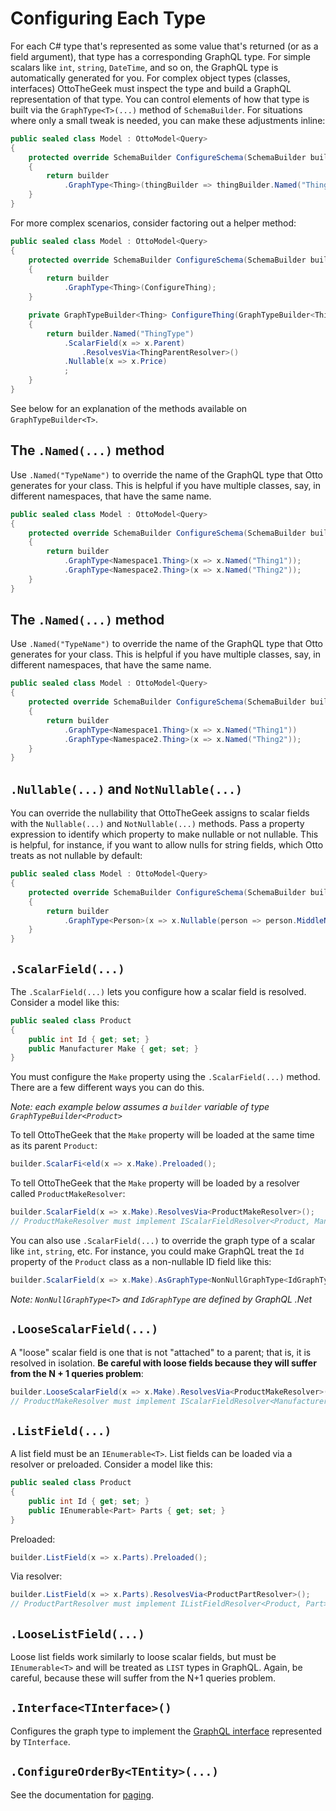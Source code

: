 # Configuring Each Type

For each C# type that's represented as some value that's returned (or as a field argument), that type has a corresponding GraphQL type. For simple scalars like `int`, `string`, `DateTime`, and so on, the GraphQL type is automatically generated for you. For complex object types (classes, interfaces) OttoTheGeek must inspect the type and build a GraphQL representation of that type. You can control elements of how that type is built via the `GraphType<T>(...)` method of `SchemaBuilder`. For situations where only a small tweak is needed, you can make these adjustments inline:

```csharp
public sealed class Model : OttoModel<Query>
{
    protected override SchemaBuilder ConfigureSchema(SchemaBuilder builder)
    {
        return builder
            .GraphType<Thing>(thingBuilder => thingBuilder.Named("ThingType"));
    }
}
```

For more complex scenarios, consider factoring out a helper method:

```csharp
public sealed class Model : OttoModel<Query>
{
    protected override SchemaBuilder ConfigureSchema(SchemaBuilder builder)
    {
        return builder
            .GraphType<Thing>(ConfigureThing);
    }

    private GraphTypeBuilder<Thing> ConfigureThing(GraphTypeBuilder<Thing> builder)
    {
        return builder.Named("ThingType")
            .ScalarField(x => x.Parent)
                .ResolvesVia<ThingParentResolver>()
            .Nullable(x => x.Price)
            ;
    }
}
```

See below for an explanation of the methods available on `GraphTypeBuilder<T>`.

## The `.Named(...)` method

Use `.Named("TypeName")` to override the name of the GraphQL type that Otto generates for your class. This is helpful if you have multiple classes, say, in different namespaces, that have the same name.


```csharp
public sealed class Model : OttoModel<Query>
{
    protected override SchemaBuilder ConfigureSchema(SchemaBuilder builder)
    {
        return builder
            .GraphType<Namespace1.Thing>(x => x.Named("Thing1"));
            .GraphType<Namespace2.Thing>(x => x.Named("Thing2"));
    }
}
```

## The `.Named(...)` method

Use `.Named("TypeName")` to override the name of the GraphQL type that Otto generates for your class. This is helpful if you have multiple classes, say, in different namespaces, that have the same name.


```csharp
public sealed class Model : OttoModel<Query>
{
    protected override SchemaBuilder ConfigureSchema(SchemaBuilder builder)
    {
        return builder
            .GraphType<Namespace1.Thing>(x => x.Named("Thing1"))
            .GraphType<Namespace2.Thing>(x => x.Named("Thing2"));
    }
}
```

## `.Nullable(...)` and `NotNullable(...)`

You can override the nullability that OttoTheGeek assigns to scalar fields with the `Nullable(...)` and `NotNullable(...)` methods. Pass a property expression to identify which property to make nullable or not nullable. This is helpful, for instance, if you want to allow nulls for string fields, which Otto treats as not nullable by default:

```csharp
public sealed class Model : OttoModel<Query>
{
    protected override SchemaBuilder ConfigureSchema(SchemaBuilder builder)
    {
        return builder
            .GraphType<Person>(x => x.Nullable(person => person.MiddleName));
    }
}
```

## `.ScalarField(...)`

The `.ScalarField(...)` lets you configure how a scalar field is resolved. Consider a model like this:
```csharp
public sealed class Product
{
    public int Id { get; set; }
    public Manufacturer Make { get; set; }
}
```

You must configure the `Make` property using the `.ScalarField(...)` method. There are a few different ways you can do this.

*Note: each example below assumes a `builder` variable of type `GraphTypeBuilder<Product>`*

To tell OttoTheGeek that the `Make` property will be loaded at the same time as its parent `Product`:

```csharp
builder.ScalarFi<eld(x => x.Make).Preloaded();
```

To tell OttoTheGeek that the `Make` property will be loaded by a resolver called `ProductMakeResolver`:

```csharp
builder.ScalarField(x => x.Make).ResolvesVia<ProductMakeResolver>();
// ProductMakeResolver must implement IScalarFieldResolver<Product, Manufacturer>
```


You can also use `.ScalarField(...)` to override the graph type of a scalar like `int`, `string`, etc. For instance, you could make GraphQL treat the `Id` property of the `Product` class as a non-nullable ID field like this:
```csharp
builder.ScalarField(x => x.Make).AsGraphType<NonNullGraphType<IdGraphType>>();
```
*Note: `NonNullGraphType<T>` and `IdGraphType` are defined by GraphQL .Net*

## `.LooseScalarField(...)`

A "loose" scalar field is one that is not "attached" to a parent; that is, it is resolved in isolation. **Be careful with loose fields because they will suffer from the N + 1 queries problem**:
```csharp
builder.LooseScalarField(x => x.Make).ResolvesVia<ProductMakeResolver>();
// ProductMakeResolver must implement IScalarFieldResolver<Manufacturer>
```

## `.ListField(...)`

A list field must be an `IEnumerable<T>`. List fields can be loaded via a resolver or preloaded. Consider a model like this:

```csharp
public sealed class Product
{
    public int Id { get; set; }
    public IEnumerable<Part> Parts { get; set; }
}
```

Preloaded:
```csharp
builder.ListField(x => x.Parts).Preloaded();
```
Via resolver:
```csharp
builder.ListField(x => x.Parts).ResolvesVia<ProductPartResolver>();
// ProductPartResolver must implement IListFieldResolver<Product, Part>
```
## `.LooseListField(...)`

Loose list fields work similarly to loose scalar fields, but must be `IEnumerable<T>` and will be treated as `LIST` types in GraphQL. Again, be careful, because these will suffer from the N+1 queries problem.

## `.Interface<TInterface>()`

Configures the graph type to implement the [GraphQL interface](https://graphql.org/learn/schema/#interfaces) represented by `TInterface`.

## `.ConfigureOrderBy<TEntity>(...)`

See the documentation for [paging](Paging).